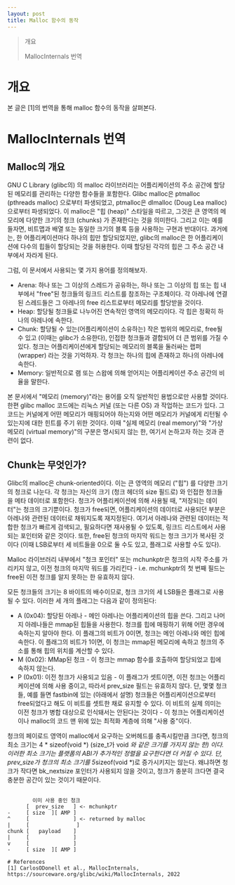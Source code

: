```yaml
---
layout: post
title: Malloc 함수의 동작
---
```


> 개요
>
> MallocInternals 번역
>
> 

# 개요
 본 글은 [1]의 번역을 통해 malloc 함수의 동작을 살펴본다.
 
# MallocInternals 번역
## Malloc의 개요
 GNU C Library (glibc의) 의 malloc 라이브러리는 어플리케이션의 주소 공간에
할당된 메모리를 관리하는 다양한 함수들을 포함한다. Glibc malloc은
ptmalloc (pthreads malloc) 으로부터 파생되었고, ptmalloc은
dlmalloc (Doug Lea malloc) 으로부터 파생되었다. 이 malloc은 "힙 (heap)"
스타일을 따르고, 그것은 큰 영역의 메모리에 다양한 크기의 청크 (chunks) 가
존재한다는 것을 의미한다. 그리고 이는 예를 들자면, 비트맵과 배열 또는 동일한
크기의 블록 등을 사용하는 구현과 반대이다. 과거에는, 한 어플리케이션마다 하나의
힙만 할당되었지만, glibc의 malloc은 한 어플리케이션에 다수의 힙들이 할당되는
것을 허용한다. 이때 할당된 각각의 힙은 그 주소 공간 내부에서 자라게 된다.

 그럼, 이 문서에서 사용되는 몇 가지 용어를 정의해보자.
* Arena: 하나 또는 그 이상의 스레드가 공유하는, 하나 또는 그 이상의 힙 또는
힙 내부에서 "free"된 청크들의 링크드 리스트를 참조하는 구조체이다. 각 아레나에
연결된 스레드들은 그 아레나의 free 리스트로부터 메모리를 할당받을 것이다.
* Heap: 할당될 청크들로 나누어진 연속적인 영역의 메모리이다. 각 힙은 정확히
하나의 아레나에 속한다.
* Chunk: 할당될 수 있는(어플리케이션이 소유하는) 작은 범위의 메모리로, free될
수 있고 (이때는 glibc가 소유한다), 인접한 청크들과 결합되어 더 큰 범위를 가질
수 있다. 청크는 어플리케이션에게 할당되는 메모리의 블록을 둘러싸는 랩퍼 (wrapper)
라는 것을 기억하자. 각 청크는 하나의 힙에 존재하고 하나의 아레나에 속한다.
* Memory: 일반적으로 램 또는 스왑에 의해 얻어지는 어플리케이션 주소 공간의
비율을 말한다.

 본 문서에서 "메모리 (memory)"라는 용어를 오직 일반적인 용법으로만 사용할
것이다. 한편 glibc malloc 코드에는 리눅스 커널 (또는 다른 OS) 과 작업하는
코드가 있다. 그 코드는 커널에게 어떤 메모리가 매핑되어야 하는지와 어떤 메모리가
커널에게 리턴될 수 있는지에 대한 힌트를 주기 위한 것이다. 이때 "실제 메모리
(real memory)"와 "가상 메모리 (virtual memory)"의 구분은 명시되지 않는
한, 여기서 논하고자 하는 것과 관련이 없다.

## Chunk는 무엇인가?
 Glibc의 malloc은 chunk-oriented이다. 이는 큰 영역의 메모리 ("힙") 를
다양한 크기의 청크로 나눈다. 각 청크는 자신의 크기 (청크 헤더의 size 필드로)
와 인접한 청크들을 메타 데이터로 포함한다. 청크가 어플리케이션에 의해 사용될
때, "저장되는 데이터"는 청크의 크기뿐이다. 청크가 free되면, 어플리케이션의
데이터로 사용되던 부분은 아레나와 관련된 데이터로 채워지도록 재지정된다.
여기서 아레나와 관련된 데이터는 적합한 청크가 빠르게 검색되고, 필요하다면
재사용될 수 있도록, 링크드 리스트에서 사용되는 포인터와 같은 것이다. 또한,
free된 청크의 마지막 워드는 청크 크기가 복사된 것이다 (이때 LSB로부터
세 비트들을 0으로 둘 수도 있고, 플래그로 사용할 수도 있다).

 Malloc 라이브러리 내부에서 "청크 포인터" 또는 mchunkptr은 청크의 시작
주소를 가리키지 않고, 이전 청크의 마지막 워드를 가리킨다 - i.e. mchunkptr의
첫 번째 필드는 free된 이전 청크를 알지 못하는 한 유효하지 않다.

 모든 청크들의 크기는 8 바이트의 배수이므로, 청크 크기의 세 LSB들은
플래그로 사용될 수 있다. 이러한 세 개의 플래그는 다음과 같이 정의된다:
* A (0x04): 할당된 아레나 - 메인 아레나는 어플리케이션의 힙을 쓴다. 그리고
나머지 아레나들은 mmap된 힙들을 사용한다. 청크를 힙에 매핑하기 위해 어떤
경우에 속하는지 알아야 한다. 이 플래그의 비트가 0이면, 청크는 메인 아레나와
메인 힙에 속한다. 이 플래그의 비트가 1이면, 이 청크는 mmap된 메모리에
속하고 청크의 주소를 통해 힙의 위치를 계산할 수 있다.
* M (0x02): MMap된 청크 - 이 청크는 mmap 함수를 호출하여 할당되었고
힙에 속하지 않는다.
* P (0x01): 이전 청크가 사용되고 있음 - 이 플래그가 셋트이면, 이전 청크는
어플리케이션에 의해 사용 중이고, 따라서 prev_size 필드는 유효하지 않다.
단, 몇몇 청크들, 예를 들면 fastbin에 있는 (아래에서 설명) 청크들은
어플리케이션으로부터 free되었다고 해도 이 비트를 셋트한 채로 유지할 수
있다. 이 비트의 실제 의미는 이전 청크가 병합 대상으로 인식돼서는 안된다는
것이다 - 이 청크는 어플리케이션이나 malloc의 코드 맨 위에 있는 최적화
계층에 의해 "사용 중"이다.

 청크의 페이로드 영역이 malloc에서 요구하는 오버헤드를 충족시킬만큼
크다면, 청크의 최소 크기는 4 * sizeof(void *) (size_t가 void *와 같은
크기를 가지지 않는 한) 이다. 이러한 최소 크기는 플랫폼의 ABI가 추가적인
정렬을 요구한다면 더 커질 수 있다. 단, prev_size가 청크의 최소 크기를
5*sizeof(void *)로 증가시키지는 않는다. 왜냐하면 청크가 작다면
bk_nextsize 포인터가 사용되지 않을 것이고, 청크가 충분히 크다면 결국
충분한 공간이 있는 것이기 때문이다.
<pre><code>
        이미 사용 중인 청크
      [  prev_size   ] <- mchunkptr
-     [ size  ][ AMP ]
^     [              ] <- returned by malloc
|     [               ]
chunk [   payload    ]
|     [              ]
v     [              ]
-     [ size  ][ AMP ]
 
# References
[1] CarlosODonell et al., MallocInternals,
https://sourceware.org/glibc/wiki/MallocInternals, 2022
